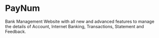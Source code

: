 # PayNum
Bank Management Website with all new and advanced features to manage the details of Account, Internet Banking, Transactions, Statement and Feedback.
